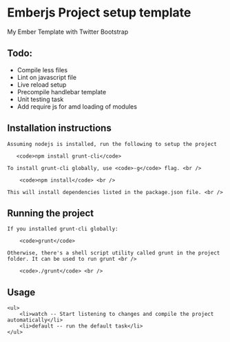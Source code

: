 # Emberjs Project setup template

My Ember Template with Twitter Bootstrap

## Todo:
<p> 
    <ul> 
        <li>Compile less files</li>
        <li>Lint on javascript file</li>
        <li>Live reload setup</li>
        <li>Precompile handlebar template</li>
        <li>Unit testing task</li>
        <li>Add require js for amd loading of modules</li>
    </ul>
</p>

## Installation instructions
    Assuming nodejs is installed, run the following to setup the project

       <code>npm install grunt-cli</code>

    To install grunt-cli globally, use <code>-g</code> flag. <br />

        <code>npm install</code> <br />

    This will install dependencies listed in the package.json file. <br />

## Running the project

    If you installed grunt-cli globally:

        <code>grunt</code>

    Otherwise, there's a shell script utility called grunt in the project folder. It can be used to run grunt <br />

        <code>./grunt</code> <br />

## Usage
    <ul>
        <li>watch -- Start listening to changes and compile the project automatically</li>
        <li>default -- run the default task</li>
    </ul>
